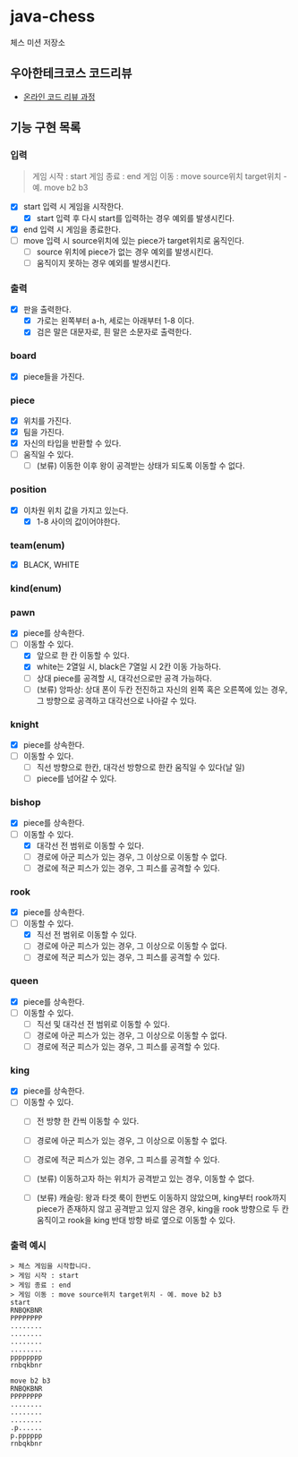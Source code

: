 # java-chess

체스 미션 저장소

## 우아한테크코스 코드리뷰

- [온라인 코드 리뷰 과정](https://github.com/woowacourse/woowacourse-docs/blob/master/maincourse/README.md)

## 기능 구현 목록

### 입력

> 게임 시작 : start
> 게임 종료 : end
> 게임 이동 : move source위치 target위치 - 예. move b2 b3
- [x] start 입력 시 게임을 시작한다.
  - [x] start 입력 후 다시 start를 입력하는 경우 예외를 발생시킨다.
- [x] end 입력 시 게임을 종료한다.
- [ ] move 입력 시 source위치에 있는 piece가 target위치로 움직인다.
  - [ ] source 위치에 piece가 없는 경우 예외를 발생시킨다.
  - [ ] 움직이지 못하는 경우 예외를 발생시킨다.

### 출력
- [x] 판을 출력한다.
    - [x] 가로는 왼쪽부터 a-h, 세로는 아래부터 1-8 이다.
    - [x] 검은 말은 대문자로, 흰 말은 소문자로 출력한다.

### board
- [x] piece들을 가진다.

### piece
- [x] 위치를 가진다.
- [x] 팀을 가진다.
- [x] 자신의 타입을 반환할 수 있다.
- [ ] 움직일 수 있다.
  - [ ] (보류) 이동한 이후 왕이 공격받는 상태가 되도록 이동할 수 없다.

### position
- [x] 이차원 위치 값을 가지고 있는다.
  - [x] 1-8 사이의 값이어야한다.

### team(enum)
- [x] BLACK, WHITE

### kind(enum)

### pawn
- [x] piece를 상속한다.
- [ ] 이동할 수 있다.
  - [x] 앞으로 한 칸 이동할 수 있다.
  - [x] white는 2열일 시, black은 7열일 시 2칸 이동 가능하다.
  - [ ] 상대 piece를 공격할 시, 대각선으로만 공격 가능하다. 
  - [ ] (보류) 앙파상: 상대 폰이 두칸 전진하고 자신의 왼쪽 혹은 오른쪽에 있는 경우, 그 방향으로 공격하고 대각선으로 나아갈 수 있다.

### knight
- [x] piece를 상속한다.
- [ ] 이동할 수 있다.
  - [ ] 직선 방향으로 한칸, 대각선 방향으로 한칸 움직일 수 있다(날 일)
  - [ ] piece를 넘어갈 수 있다.

### bishop
- [x] piece를 상속한다.
- [ ] 이동할 수 있다.
  - [x] 대각선 전 범위로 이동할 수 있다.
  - [ ] 경로에 아군 피스가 있는 경우, 그 이상으로 이동할 수 없다.
  - [ ] 경로에 적군 피스가 있는 경우, 그 피스를 공격할 수 있다.

### rook
- [x] piece를 상속한다.
- [ ] 이동할 수 있다.
  - [x] 직선 전 범위로 이동할 수 있다.
  - [ ] 경로에 아군 피스가 있는 경우, 그 이상으로 이동할 수 없다.
  - [ ] 경로에 적군 피스가 있는 경우, 그 피스를 공격할 수 있다.

### queen
- [x] piece를 상속한다.
- [ ] 이동할 수 있다.
  - [ ] 직선 및 대각선 전 범위로 이동할 수 있다.
  - [ ] 경로에 아군 피스가 있는 경우, 그 이상으로 이동할 수 없다.
  - [ ] 경로에 적군 피스가 있는 경우, 그 피스를 공격할 수 있다.

### king
- [x] piece를 상속한다.
- [ ] 이동할 수 있다.
  - [ ] 전 방향 한 칸씩 이동할 수 있다.
  - [ ] 경로에 아군 피스가 있는 경우, 그 이상으로 이동할 수 없다.
  - [ ] 경로에 적군 피스가 있는 경우, 그 피스를 공격할 수 있다.
  - [ ] (보류) 이동하고자 하는 위치가 공격받고 있는 경우, 이동할 수 없다.
  - [ ] (보류) 캐슬링: 왕과 타겟 룩이 한번도 이동하지 않았으며, king부터 rook까지 piece가 존재하지 않고 공격받고 있지 않은 경우, king을 rook 방향으로 두 칸 움직이고 rook을 king 반대 방향 바로 옆으로 이동할 수 있다.


### 출력 예시

```
> 체스 게임을 시작합니다.
> 게임 시작 : start
> 게임 종료 : end
> 게임 이동 : move source위치 target위치 - 예. move b2 b3
start
RNBQKBNR
PPPPPPPP
........
........
........
........
pppppppp
rnbqkbnr

move b2 b3
RNBQKBNR
PPPPPPPP
........
........
........
.p......
p.pppppp
rnbqkbnr

```